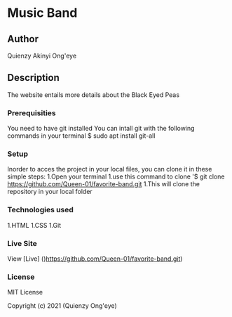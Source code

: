 # Music Band
## Author
Quienzy Akinyi Ong'eye
## Description
The website entails more details about the Black Eyed Peas
### Prerequisities
You need to have git installed
You can intall git with the following commands in your terminal
$ sudo apt install git-all
### Setup
Inorder to acces the project in your local files, you can clone it in these simple steps:
1.Open your terminal
1.use this command to clone '$ git clone https://github.com/Queen-01/favorite-band.git
1.This will clone the repository in your local folder
### Technologies used
1.HTML
1.CSS
1.Git
### Live Site
View [Live] ()https://github.com/Queen-01/favorite-band.git)
### License
MIT License

Copyright (c) 2021 (Quienzy Ong'eye)